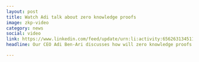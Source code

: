 ```yaml
---
layout: post
title: Watch Adi talk about zero knowledge proofs
image: zkp-video
category: news
social: video
link: https://www.linkedin.com/feed/update/urn:li:activity:6562631345112260608/
headline: Our CEO Adi Ben-Ari discusses how will zero knowledge proofs transform the way we exchange data.

---
```


